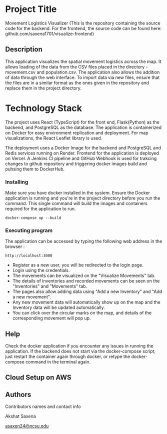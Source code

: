 # Project Title

Movement Logistics Visualizer
(This is the repository containing the source code for the backend. For the frontend, the source code can be found here: github.com/saxena1701/visualize-frontend)

## Description
This application visualizes the spatial movement logistics across the map. It allows loading of the data from the CSV files placed in the directory - movement.csv and population.csv. The application also allows the addition of data through the web interface. 
To import data via new files, ensure that the files are in a similar format as the ones given in the repository and replace them in the project directory.

# Technology Stack

The project uses React (TypeScript) for the front end, Flask(Python) as the backend, and PostgreSQL as the database.
The application is containerized on Docker for easy environment replication and deployment.
For map visualizations, the React Leaflet library is used.

The deployment uses a Docker Image for the backend and PostgreSQL and Redis services running on Render. Frontend for the application is deployed on Vercel. A Jenkins CI pipeline and GitHub Webhook is used for trakcing changes to github repository and triggering docker images build and puhsing them to DockerHub.
 

### Installing

Make sure you have docker installed in the system. Ensure the Docker application is running and you're in the project directory before you run the command.
This single command will build the images and containers required for the application to run. 

```
docker-compose up --build
```

### Executing program
The application can be accessed by typing the following web address in the browser : 

```
http://localhost:3000
```

* Register as a new user, you will be redirected to the login page.
* Login using the credentials.
* The movements can be visualized on the "Visualize Movements" tab.
* The details of inventories and recorded movements can be seen on the "Inventories" and "Movements" tab.
* The pages also allow adding data using "Add a new Inventory" and "Add a new movement".
* Any new movement data will automatically show up on the map and the Inventory data will be updated automatically.
* You can click over the circular marks on the map, and details of the corresponding movement will pop up. 


## Help
Check the docker application if you encounter any issues in running the application.
If the backend does not start via the docker-compose script, just restart the container again through docker, or retype the docker-compose command in the terminal again.

## Cloud Setup on AWS

## Authors

Contributors names and contact info

Akshat Saxena

asaxen24@ncsu.edu




